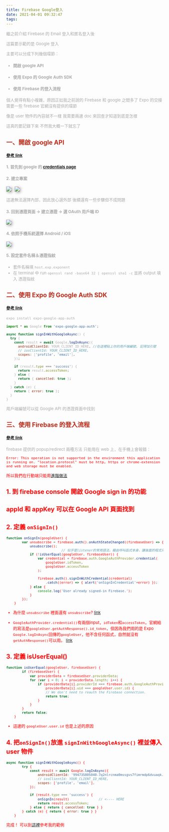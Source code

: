 ```yaml
---
title: Firebase Google登入
date: 2021-04-01 09:32:47
tags:
---
```


<font size="2" color="#aaa">

繼之前介紹 Firebase 的 Email 登入和匿名登入後

這篇要示範的是 Google 登入

主要可以分成下列幾個環節：
- #### 開啟 google API 
- #### 使用 Expo 的 Google Auth SDK
- #### 使用 Firebase 的登入流程

個人覺得有點小複雜，原因正如我之前說的
Firebase 和 google 之間多了 Expo 的交接
需要一些 firebase 官網沒有提供的環節 

像是 user 物件的內容就不一樣
我需要兩邊 doc 來回查才知道到底是怎樣

這真的要記錄下來
不然我大概一下就忘了



## <font color="#BC2C1A">一、開啟 google API    </font>
#### [參考 link](https://docs.expo.io/versions/v40.0.0/sdk/google/#using-it-inside-of-the-expo-app)
#### 1. 首先到 google 的 [credentials page](https://console.developers.google.com/apis/credentials)

#### 2. 建立專案
<img src="firebase google Auth_1.png" style="box-shadow:3px 3px 8px darkgray">
&nbsp;

<img src="firebase google Auth_2.png" style="box-shadow:3px 3px 8px darkgray">

這邊無法選擇內部，因此放心選外部
後續還有一些步驟但不成問題

#### 3. 回到憑證頁面 -> 建立憑證 -> 選 OAuth 用戶端 ID

<img src="firebase google Auth_3.png" style="box-shadow:3px 3px 8px darkgray">

#### 4. 依照手機系統選擇 Android / iOS

<img src="firebase google Auth_4.png" style="box-shadow:3px 3px 8px darkgray">

#### 5. 設定套件名稱＆憑證指紋
- 套件名稱填 `host.exp.exponent`
- 在 terminal 中 run `openssl rand -base64 32 | openssl sha1 -c` 並將 output 填入 憑證指紋


## <font color="#BC2C1A">二、使用 Expo 的 Google Auth SDK    </font>

#### [參考 link](https://docs.expo.io/versions/v40.0.0/sdk/google/#using-it-inside-of-the-expo-app)

`expo install expo-google-app-auth`



```javascript
import * as Google from 'expo-google-app-auth';

async function signInWithGoogleAsync() {
  try {
    const result = await Google.logInAsync({
      androidClientId: YOUR_CLIENT_ID_HERE, //在這裡貼上你的用戶端編號, 記得加引號
      // iosClientId: YOUR_CLIENT_ID_HERE,
      scopes: ['profile', 'email'],
    });

    if (result.type === 'success') {
      return result.accessToken;
    } else {
      return { cancelled: true };
    }
  } catch (e) {
    return { error: true };
  }
}
```

用戶端編號可以從 Google API 的憑證頁面中找到



## <font color="#BC2C1A">三、使用 Firebase 的登入流程 </font>

#### [參考 link](https://firebase.google.com/docs/auth/web/google-signin)

firebase 提供的 popup/redirect 兩種方法
只能用在 web 上，在手機上會報錯：

<font color="red">`Error: This operation is not supported in the environment this application is running on. "location.protocol" must be http, https or chrome-extension and web storage must be enabled.`

所以我們在行動端只能用[進階做法](https://firebase.google.com/docs/auth/web/google-signin#expandable-2)

## 1. 到 firebase console 開啟 Google sign in 的功能
## appId 和 appKey 可以在 Google API 頁面找到


## 2. 定義 `onSignIn()`
```javascript
function onSignIn(googleUser) {
        var unsubscribe = firebase.auth().onAuthStateChanged((firebaseUser) => {
            unsubscribe();   
							// 似乎是listener的常用語法，藉由呼叫函式本身，讓後面的程式只運行一次就好
            if (!isUserEqual(googleUser, firebaseUser)) {
                var credential = firebase.auth.GoogleAuthProvider.credential(
                    googleUser.idToken,
                    googleUser.accessToken
                );

                firebase.auth().signInWithCredential(credential)
                    .catch((error) => { alert('onSignInCredential'+error) });
            } else {
                console.log('User already signed-in Firebase.');
            }
        });
    }
```

- 為什麼 `unsubscribe` 裡面還有 `unsubscribe`? [link](https://stackoverflow.com/questions/47043188/firebase-onauthstatechanged-unsubscribe-recursion)

- `GoogleAuthProvider.credential()`有兩個input，`idToken`和`accessToken`，官網給的寫法是`googleUser.getAuthResponse().id_token`，但因為我們用的是 Expo `Google.logInAsync`回傳的`googleUser`，他不含任何函式，自然就沒有`getAuthResponse()`可以用。 [link](https://stackoverflow.com/questions/60711364/react-native-googleuser-getbasicprofile-is-not-a-function)

## 3. 定義 isUserEqual()
```javascript
function isUserEqual(googleUser, firebaseUser) {
        if (firebaseUser) {
            var providerData = firebaseUser.providerData;
            for (var i = 0; i < providerData.length; i++) {
                if (providerData[i].providerId === firebase.auth.GoogleAuthProvider.PROVIDER_ID &&
                    providerData[i].uid === googleUser.user.id) {   
                    // We don't need to reauth the Firebase connection.
                    return true;
                }
            }
        }
        return false;
    }
```
- 這邊的 `googleUser.user.id` 也是上述的原因

## 4. 把`onSignIn()`放進 `signInWithGoogleAsync()` 裡並傳入 user 物件
```javascript
async function signInWithGoogleAsync() {
        try {
            const result = await Google.logInAsync({
                androidClientId: '994735805040-7q2nlrcnma0mssgvs7fimrmdp6dvuaqk.apps.googleusercontent.com', //在這裡貼上你的用戶端編號
                // iosClientId: YOUR_CLIENT_ID_HERE,
                scopes: ['profile', 'email'],
            });

            if (result.type === 'success') {
                onSignIn(result)               // <---- HERE
                return result.accessToken;
            } else { return { cancelled: true } }
        } catch (e) { return { error: true } }
    }
```

完成！ 可以到[這裡](https://github.com/roto93/react-native-firebase-works)參考我的範例
